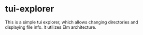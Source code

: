 # tui-explorer
This is a simple tui explorer, which allows changing directories and displaying file info.
It utilizes Elm architecture.